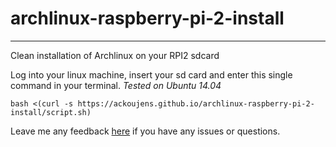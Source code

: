 # archlinux-raspberry-pi-2-install
---
Clean installation of Archlinux on your RPI2 sdcard

Log into your linux machine, insert your sd card and enter this single command in your terminal.
*Tested on Ubuntu 14.04*

`bash <(curl -s https://ackoujens.github.io/archlinux-raspberry-pi-2-install/script.sh)`

Leave me any feedback [here](https://github.com/ackoujens/archlinux-raspberry-pi-2-install/issues) if you have any issues or questions.
